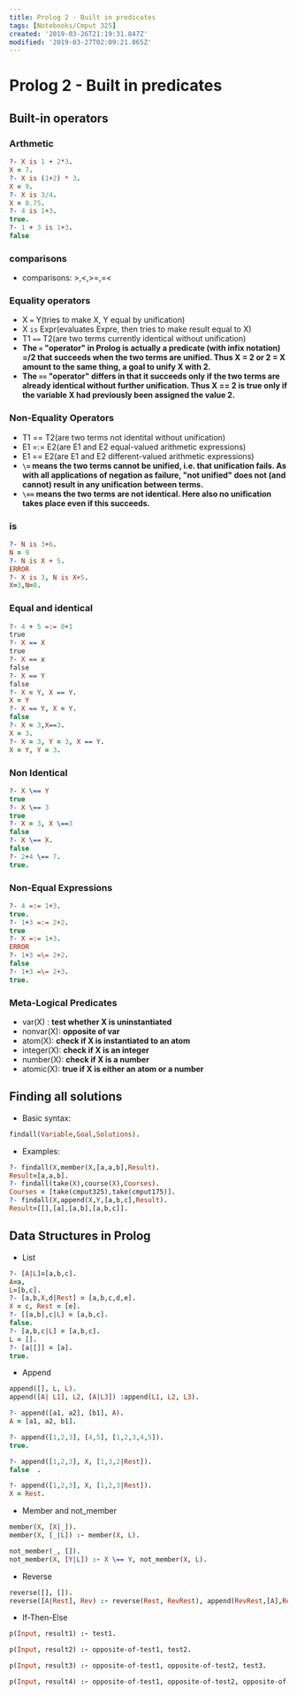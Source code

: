```yaml
---
title: Prolog 2 - Built in predicates
tags: [Notebooks/Cmput 325]
created: '2019-03-26T21:19:31.847Z'
modified: '2019-03-27T02:09:21.865Z'
---
```


# Prolog 2 - Built in predicates
## Built-in operators
### Arthmetic
  ```prolog
  ?- X is 1 + 2*3.
  X = 7.
  ?- X is (1+2) * 3.
  X = 9.
  ?- X is 3/4.
  X = 0.75.
  ?- 4 is 1+3.
  true.
  ?- 1 + 3 is 1+3. 
  false
  ```
### comparisons
  * comparisons: >,<,>=,=<

### Equality operators
  * X ```=``` Y(tries to make X, Y equal by unification)
  * X ```is``` Expr(evaluates Expre, then tries to make result equal to X)
  * T1 ```==``` T2(are two terms currently identical without unification)
  * **The ```=``` "operator" in Prolog is actually a predicate (with infix notation) =/2 that succeeds when the two terms are unified. Thus X = 2 or 2 = X amount to the same thing, a goal to unify X with 2.**
  * **The ```==``` "operator" differs in that it succeeds only if the two terms are already identical without further unification. Thus X == 2 is true only if the variable X had previously been assigned the value 2.**


### Non-Equality Operators
  * T1 \== T2(are two terms not identital without unification)
  * E1 =:= E2(are E1 and E2 equal-valued arithmetic expressions)
  * E1 =\= E2(are E1 and E2 different-valued arithmetic expressions)
  * **```\=``` means the two terms cannot be unified, i.e. that unification fails. As with all applications of negation as failure, "not unified" does not (and cannot) result in any unification between terms.**
  * **```\==``` means the two terms are not identical. Here also no unification takes place even if this succeeds.**

### is
  ```prolog
  ?- N is 3+6.
  N = 9
  ?- N is X + 5.
  ERROR
  ?- X is 3, N is X+5.
  X=3,N=8.
  ```
### Equal and identical
  ```prolog
  ?- 4 + 5 =:= 8+1
  true
  ?- X == X
  true
  ?- X == x
  false
  ?- X == Y
  false
  ?- X = Y, X == Y.
  X = Y
  ?- X == Y, X = Y.
  false
  ?- X = 3,X==3.
  X = 3.
  ?- X = 3, Y = 3, X == Y.
  X = Y, Y = 3.
  ```
### Non Identical
  ```prolog
  ?- X \== Y
  true
  ?- X \== 3
  true
  ?- X = 3, X \==3
  false
  ?- X \== X.
  false
  ?- 2+4 \== 7.
  true.
  ```

### Non-Equal Expressions
  ```prolog
  ?- 4 =:= 1+3.
  true.
  ?- 1+3 =:= 2+2.
  true
  ?- X =:= 1+3.
  ERROR
  ?- 1+3 =\= 2+2.
  false
  ?- 1+3 =\= 2+3.
  true.
  ```

### Meta-Logical Predicates
  * var(X) : **test whether X is uninstantiated**
  * nonvar(X): **opposite of var**
  * atom(X): **check if X is instantiated to an atom**
  * integer(X): **check if X is an integer**
  * number(X): **check if X is a number**
  * atomic(X): **true if X is either an atom or a number**

## Finding all solutions
  * Basic syntax: 
  ```prolog
  findall(Variable,Goal,Solutions).
  ```
  * Examples:
  ```prolog
  ?- findall(X,member(X,[a,a,b],Result).
  Result=[a,a,b].
  ?- findall(take(X),course(X),Courses).
  Courses = [take(cmput325),take(cmput175)].
  ?- findall(X,append(X,Y,[a,b,c],Result).
  Result=[[],[a],[a,b],[a,b,c]].
  ```

## Data Structures in Prolog
  * List
  ```prolog
  ?- [A|L]=[a,b,c].
  A=a,
  L=[b,c].
  ?- [a,b,X,d|Rest] = [a,b,c,d,e]. 
  X = c, Rest = [e].
  ?- [[a,b],c|L] = [a,b,c]. 
  false.
  ?- [a,b,c|L] = [a,b,c].
  L = [].
  ?- [a|[]] = [a]. 
  true.
  ```
  * Append
  ```prolog
  append([], L, L).
  append([A| L1], L2, [A|L3]) :append(L1, L2, L3).

  ?- append([a1, a2], [b1], A). 
  A = [a1, a2, b1].

  ?- append([1,2,3], [4,5], [1,2,3,4,5]). 
  true.

  ?- append([1,2,3], X, [1,3,2|Rest]). 
  false  .

  ?- append([1,2,3], X, [1,2,3|Rest]). 
  X = Rest.
  ```
  * Member and not_member
  ```prolog
  member(X, [X|_]).
  member(X, [_|L]) :- member(X, L).

  not_member(_, []).
  not_member(X, [Y|L]) :- X \== Y, not_member(X, L).
  ```

  * Reverse
  ```prolog
  reverse([], []).
  reverse([A|Rest], Rev) :- reverse(Rest, RevRest), append(RevRest,[A],Rev).
  ```

  * If-Then-Else
  ```prolog
  p(Input, result1) :- test1.

  p(Input, result2) :- opposite-of-test1, test2.

  p(Input, result3) :- opposite-of-test1, opposite-of-test2, test3.

  p(Input, result4) :- opposite-of-test1, opposite-of-test2, opposite-of-test3.
  ```

